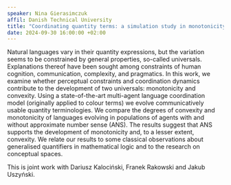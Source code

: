 ```yaml
---
speaker: Nina Gierasimczuk
affil: Danish Technical University
title: "Coordinating quantity terms: a simulation study in monotonicity and convexity"
date: 2024-09-30 16:00:00 +02:00
--- 
```

Natural languages vary in their quantity expressions, but the variation seems to be constrained by general properties, so-called universals.
Explanations thereof have been sought among constraints of human cognition, communication, complexity, and pragmatics.
In this work, we examine whether perceptual constraints and coordination dynamics contribute to  the  development  of  two  universals: monotonicity and convexity.
Using a state-of-the-art multi-agent language coordination model (originally applied to colour terms) we evolve communicatively  usable  quantity  terminologies.
We compare the degrees of convexity and monotonicity of languages evolving in populations of agents with and without approximate number sense (ANS).
The results suggest that ANS supports the development of monotonicity and, to a lesser extent, convexity.
We relate our results to some classical observations about generalised quantifiers in mathematical logic and to the research on conceptual spaces.

This is joint work with Dariusz Kalociński, Franek Rakowski and Jakub Uszyński.
